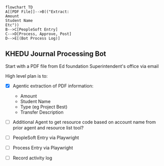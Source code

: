 ```mermaid
flowchart TD
A[[PDF File]]-->B(("Extract: 
Amount
Student Name
Etc"))
B-->C[PeopleSoft Entry]
C-->D[Process, Approve, Post]
D-->E[(Bot Process Log)]
```

## KHEDU Journal Processing Bot

Start with a PDF file from Ed foundation Superintendent's office via email

High level plan is to:
- [X] Agentic extraction of PDF information:
    - Amount
    - Student Name
    - Type (eg Project Best)
    - Transfer Description
- [ ] Additional Agent to get resource code based on account name from prior agent and resource list tool?
- [ ] PeopleSoft Entry via Playwright
- [ ] Process Entry via Playwright
- [ ] Record activity log


